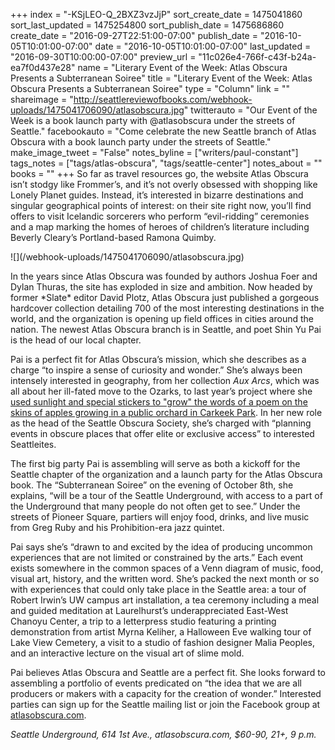 +++
index = "-KSjLEO-Q_2BXZ3vzJjP"
sort_create_date = 1475041860
sort_last_updated = 1475254800
sort_publish_date = 1475686860
create_date = "2016-09-27T22:51:00-07:00"
publish_date = "2016-10-05T10:01:00-07:00"
date = "2016-10-05T10:01:00-07:00"
last_updated = "2016-09-30T10:00:00-07:00"
preview_url = "11c026e4-766f-c43f-b24a-ea7f0d437e28"
name = "Literary Event of the Week: Atlas Obscura Presents a Subterranean Soiree"
title = "Literary Event of the Week: Atlas Obscura Presents a Subterranean Soiree"
type = "Column"
link = ""
shareimage = "http://seattlereviewofbooks.com/webhook-uploads/1475041706090/atlasobscura.jpg"
twitterauto = "Our Event of the Week is a book launch party with @atlasobscura under the streets of Seattle."
facebookauto = "Come celebrate the new Seattle branch of Atlas Obscura with a book launch party under the streets of Seattle."
make_image_tweet = "False"
notes_byline = ["writers/paul-constant"]
tags_notes = ["tags/atlas-obscura", "tags/seattle-center"]
notes_about = ""
books = ""
+++
So far as travel resources go, the website Atlas Obscura isn’t stodgy like Frommer’s, and it’s not overly obsessed with shopping like Lonely Planet guides. Instead, it’s interested in bizarre destinations and singular geographical points of interest: on their site right now, you’ll find offers to visit Icelandic sorcerers who perform “evil-ridding” ceremonies and a map marking the homes of heroes of children’s literature including Beverly Cleary’s Portland-based Ramona Quimby. 

<p class="image-left">![](/webhook-uploads/1475041706090/atlasobscura.jpg)</p>In the years since Atlas Obscura was founded by authors Joshua Foer and Dylan Thuras, the site has exploded in size and ambition. Now headed by former *Slate* editor David Plotz, Atlas Obscura just published a gorgeous hardcover collection detailing 700 of the most interesting destinations in the world, and the organization is opening up field offices in cities around the nation. The newest Atlas Obscura branch is in Seattle, and poet Shin Yu Pai is the head of our local chapter.

Pai is a perfect fit for Atlas Obscura’s mission, which she describes as a charge “to inspire a sense of curiosity and wonder.” She’s always been intensely interested in geography, from her collection *Aux Arcs*, which was all about her ill-fated move to the Ozarks, to last year’s project where she [used sunlight and special stickers to "grow" the words of a poem on the skins of apples growing in a public orchard in Carkeek Park](http://lithub.com/where-the-words-grow-on-trees/). In her new role as the head of the Seattle Obscura Society, she’s charged with “planning events in obscure places that offer elite or exclusive access” to interested Seattleites.

The first big party Pai is assembling will serve as both a kickoff for the Seattle chapter of the organization and a launch party for the Atlas Obscura book. The “Subterranean Soiree” on the evening of October 8th, she explains, “will be a tour of the Seattle Underground, with access to a part of the Underground that many people do not often get to see.” Under the streets of Pioneer Square, partiers will enjoy food, drinks, and live music from Greg Ruby and his Prohibition-era jazz quintet.

Pai says she’s “drawn to and excited by the idea of producing uncommon experiences that are not limited or constrained by the arts.” Each event exists somewhere in the common spaces of a Venn diagram of music, food, visual art, history, and the written word. She’s packed the next month or so with experiences that could only take place in the Seattle area: a tour of Robert Irwin’s UW campus art installation, a tea ceremony including a meal and guided meditation at Laurelhurst’s underappreciated East-West Chanoyu Center, a trip to a letterpress studio featuring a printing demonstration from artist Myrna Keliher, a Halloween Eve walking tour of Lake View Cemetery, a visit to a studio of fashion designer Malia Peoples, and an interactive lecture on the visual art of slime mold.

Pai believes Atlas Obscura and Seattle are a perfect fit. She looks forward to assembling a portfolio of events predicated on “the idea that we are all producers or makers with a capacity for the creation of wonder.” Interested parties can sign up for the Seattle mailing list or join the Facebook group at [atlasobscura.com](http://www.atlasobscura.com/).

*Seattle Underground, 614 1st Ave., atlasobscura.com, $60-90, 21+, 9 p.m.*

